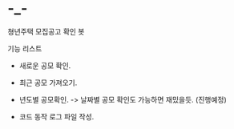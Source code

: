 # -_-
쳥년주택 모집공고 확인 봇


기능 리스트

- 새로운 공모 확인.

- 최근 공모 가져오기.

- 년도별 공모확인. -> 날짜별 공모 확인도 가능하면 재밌을듯. (진행예정)

- 코드 동작 로그 파일 작성.